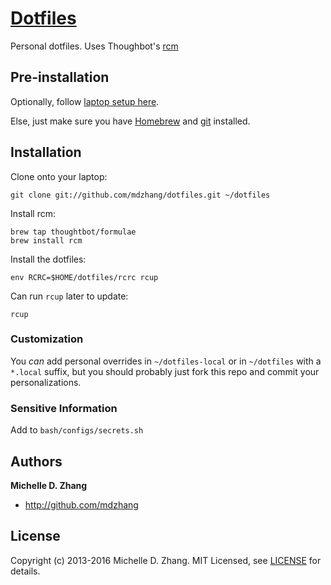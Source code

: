 # [Dotfiles](https://dotfiles.github.io/)

Personal dotfiles. Uses Thoughbot's [rcm](https://github.com/thoughtbot/rcm)

## Pre-installation

Optionally, follow [laptop setup here][laptop].

[laptop]: https://github.com/mdzhang/laptop

Else, just make sure you have [Homebrew](http://brew.sh/) and [git](https://git-scm.com/) installed.

## Installation

Clone onto your laptop:

```
git clone git://github.com/mdzhang/dotfiles.git ~/dotfiles
```

Install rcm:

```
brew tap thoughtbot/formulae
brew install rcm
```

Install the dotfiles:

```
env RCRC=$HOME/dotfiles/rcrc rcup
```

Can run `rcup` later to update:

```
rcup
```

### Customization

You _can_ add personal overrides in `~/dotfiles-local` or in `~/dotfiles` with a `*.local` suffix, but you should probably just fork this repo and commit your personalizations.

### Sensitive Information

Add to `bash/configs/secrets.sh`

## Authors

**Michelle D. Zhang**

  * <http://github.com/mdzhang>

## License

Copyright (c) 2013-2016 Michelle D. Zhang. MIT Licensed, see [LICENSE](LICENSE.md) for details.
